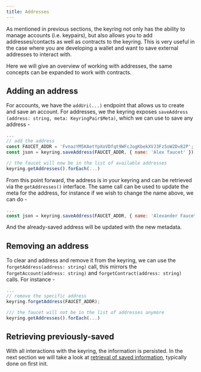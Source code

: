 ```yaml
---
title: Addresses
---
```


As mentioned in previous sections, the keyring not only has the ability to manage accounts (i.e. keypairs), but also allows you to add addresses/contacts as well as contracts to the keyring. This is very useful in the case where you are developing a wallet and want to save external addresses to interact with.

Here we will give an overview of working with addresses, the same concepts can be expanded to work with contracts.


## Adding an address

For accounts, we have the `addUri(...)` endpoint that allows us to create and save an account. For addresses, we the keyring exposes `saveAddress (address: string, meta: KeyringPair$Meta)`, which we can use to save any address -

```js
...
// add the address
const FAUCET_ADDR = 'FvnazYM5KAetYpXoVDfqt9WFcJogKbekXVJ3Fz5oW2Dv82P';
const json = keyring.saveAddress(FAUCET_ADDR, { name: 'Alex faucet' });

// the faucet will now be in the list of available addresses
keyring.getAddresses().forEach(...)
```

From this point forward, the address is in your keyring and can be retrieved via the `getAddresses()` interface. The same call can be used to update the meta for the address, for instance if we wish to change the name above, we can do -

```js
...
const json = keyring.saveAddress(FAUCET_ADDR, { name: 'Alexander Faucet' });
```

And the already-saved address will be updated with the new metadata.


## Removing an address

To clear and address and remove it from the keyring, we can use the `forgetAddress(address: string)` call, this mirrors the `forgetAccount(address: string)` and `forgetContract(address: string)` calls. For instance -

```js
...
// remove the specific address
keyring.forgetAddress(FAUCET_ADDR);

/// the faucet will not be in the list of addresses anymore
keyring.getAddresses().forEach(...)
```

## Retrieving previously-saved

With all interactions with the keyring, the information is persisted. In the next section we will take a look at [retrieval of saved information](loading.md), typically done on first init.
